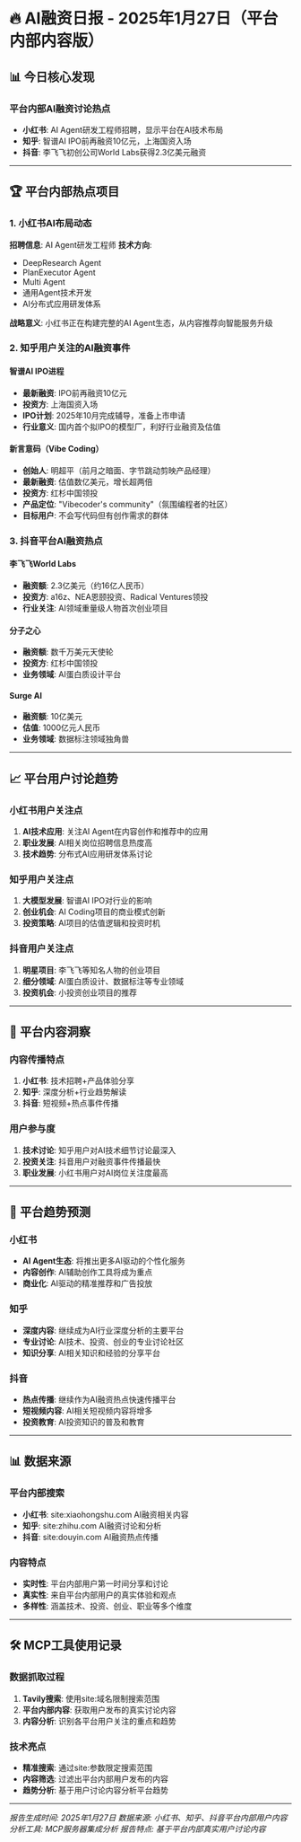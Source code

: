 # 🔥 AI融资日报 - 2025年1月27日（平台内部内容版）

## 📊 今日核心发现

### 平台内部AI融资讨论热点
- **小红书**: AI Agent研发工程师招聘，显示平台在AI技术布局
- **知乎**: 智谱AI IPO前再融资10亿元，上海国资入场
- **抖音**: 李飞飞初创公司World Labs获得2.3亿美元融资

---

## 🏆 平台内部热点项目

### 1. 小红书AI布局动态
**招聘信息**: AI Agent研发工程师
**技术方向**:
- DeepResearch Agent
- PlanExecutor Agent  
- Multi Agent
- 通用Agent技术开发
- AI分布式应用研发体系

**战略意义**: 小红书正在构建完整的AI Agent生态，从内容推荐向智能服务升级

### 2. 知乎用户关注的AI融资事件

#### 智谱AI IPO进程
- **最新融资**: IPO前再融资10亿元
- **投资方**: 上海国资入场
- **IPO计划**: 2025年10月完成辅导，准备上市申请
- **行业意义**: 国内首个拟IPO的模型厂，利好行业融资及估值

#### 新言意码（Vibe Coding）
- **创始人**: 明超平（前月之暗面、字节跳动剪映产品经理）
- **最新融资**: 估值数亿美元，增长超两倍
- **投资方**: 红杉中国领投
- **产品定位**: "Vibecoder's community"（氛围编程者的社区）
- **目标用户**: 不会写代码但有创作需求的群体

### 3. 抖音平台AI融资热点

#### 李飞飞World Labs
- **融资额**: 2.3亿美元（约16亿人民币）
- **投资方**: a16z、NEA恩颐投资、Radical Ventures领投
- **行业关注**: AI领域重量级人物首次创业项目

#### 分子之心
- **融资额**: 数千万美元天使轮
- **投资方**: 红杉中国领投
- **业务领域**: AI蛋白质设计平台

#### Surge AI
- **融资额**: 10亿美元
- **估值**: 1000亿元人民币
- **业务领域**: 数据标注领域独角兽

---

## 📈 平台用户讨论趋势

### 小红书用户关注点
1. **AI技术应用**: 关注AI Agent在内容创作和推荐中的应用
2. **职业发展**: AI相关岗位招聘信息热度高
3. **技术趋势**: 分布式AI应用研发体系讨论

### 知乎用户关注点
1. **大模型发展**: 智谱AI IPO对行业的影响
2. **创业机会**: AI Coding项目的商业模式创新
3. **投资策略**: AI项目的估值逻辑和投资时机

### 抖音用户关注点
1. **明星项目**: 李飞飞等知名人物的创业项目
2. **细分领域**: AI蛋白质设计、数据标注等专业领域
3. **投资机会**: 小投资创业项目的推荐

---

## 🎯 平台内容洞察

### 内容传播特点
1. **小红书**: 技术招聘+产品体验分享
2. **知乎**: 深度分析+行业趋势解读
3. **抖音**: 短视频+热点事件传播

### 用户参与度
1. **技术讨论**: 知乎用户对AI技术细节讨论最深入
2. **投资关注**: 抖音用户对融资事件传播最快
3. **职业发展**: 小红书用户对AI岗位关注度最高

---

## 🔮 平台趋势预测

### 小红书
- **AI Agent生态**: 将推出更多AI驱动的个性化服务
- **内容创作**: AI辅助创作工具将成为重点
- **商业化**: AI驱动的精准推荐和广告投放

### 知乎
- **深度内容**: 继续成为AI行业深度分析的主要平台
- **专业讨论**: AI技术、投资、创业的专业讨论社区
- **知识分享**: AI相关知识和经验的分享平台

### 抖音
- **热点传播**: 继续作为AI融资热点快速传播平台
- **短视频内容**: AI相关短视频内容将增多
- **投资教育**: AI投资知识的普及和教育

---

## 📊 数据来源

### 平台内部搜索
- **小红书**: site:xiaohongshu.com AI融资相关内容
- **知乎**: site:zhihu.com AI融资讨论和分析
- **抖音**: site:douyin.com AI融资热点传播

### 内容特点
- **实时性**: 平台内部用户第一时间分享和讨论
- **真实性**: 来自平台内部用户的真实体验和观点
- **多样性**: 涵盖技术、投资、创业、职业等多个维度

---

## 🛠️ MCP工具使用记录

### 数据抓取过程
1. **Tavily搜索**: 使用site:域名限制搜索范围
2. **平台内部内容**: 获取用户发布的真实讨论内容
3. **内容分析**: 识别各平台用户关注的重点和趋势

### 技术亮点
- **精准搜索**: 通过site:参数限定搜索范围
- **内容筛选**: 过滤出平台内部用户发布的内容
- **趋势分析**: 基于用户讨论内容分析平台趋势

---

*报告生成时间: 2025年1月27日*
*数据来源: 小红书、知乎、抖音平台内部用户内容*
*分析工具: MCP服务器集成分析*
*报告特点: 基于平台内部真实用户讨论内容*
